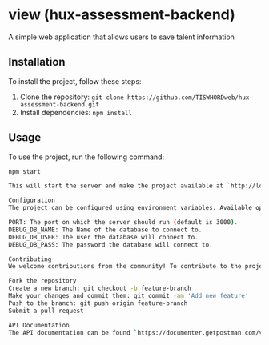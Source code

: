 # view (hux-assessment-backend)

A simple web application that allows users to save talent information

## Installation

To install the project, follow these steps:

1. Clone the repository: `git clone https://github.com/TISWHORDweb/hux-assessment-backend.git`
2. Install dependencies: `npm install`

## Usage

To use the project, run the following command:

```bash
npm start

This will start the server and make the project available at `http://localhost:3000`.

Configuration
The project can be configured using environment variables. Available options include:

PORT: The port on which the server should run (default is 3000).
DEBUG_DB_NAME: The Name of the database to connect to.
DEBUG_DB_USER: The user the database will connect to.
DEBUG_DB_PASS: The password the database will connect to.

Contributing
We welcome contributions from the community! To contribute to the project, follow these steps:

Fork the repository
Create a new branch: git checkout -b feature-branch
Make your changes and commit them: git commit -am 'Add new feature'
Push to the branch: git push origin feature-branch
Submit a pull request

API Documentation
The API documentation can be found `https://documenter.getpostman.com/view/34429800/2sA3Bq5r7R`.
